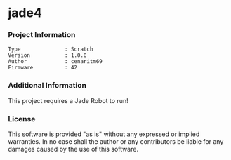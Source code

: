 jade4
================



### Project Information
```
Type              : Scratch
Version           : 1.0.0
Author            : cenaritm69
Firmware          : 42
```

### Additional Information
This project requires a Jade Robot to run!

### License
This software is provided "as is" without any expressed or implied warranties.  In no case shall the author or any contributors be liable for any damages caused by the use of this software.

